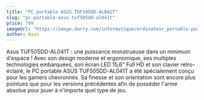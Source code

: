 ```yaml
---
title: "PC portable ASUS TUF505DD-AL041T" 
slug: "pc-portable-asus-tuf505dd-al041t"
price: 799
imageUrl: "https://image.darty.com/informatique/ordinateur_portable-portable/portable/asus_tuf505dry5_8_1_56_50_s1908014717120A_120342757.jpg"
author: Asus
---
```

Asus  TUF505DD-AL041T  : une puissance monstrueuse dans un minimum d'espace !
Avec son design moderne et ergonomique, ses multiples technologies embarquées, son écran LED 15,6" Full HD et son clavier rétro-éclairé, le PC portable ASUS  TUF505DD-AL041T  a été spécialement conçu pour les gamers chevronnés. Sa finesse et son orientation sont encore plus pointues que pour les versions précédentes afin de posséder l'arme absolue pour jouer à n'importe quel type de jeu. 
